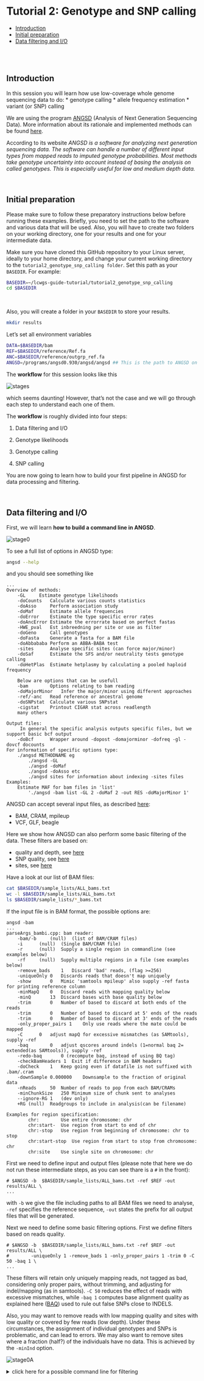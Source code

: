 Tutorial 2: Genotype and SNP calling
================

  - [Introduction](#introduction)
  - [Initial preparation](#initial-preparation)
  - [Data filtering and I/O](#data-filtering-and-io)

<br> <br>

## Introduction

In this session you will learn how use low-coverage whole genome
sequencing data to do: \* genotype calling \* allele frequency
estimation \* variant (or SNP) calling

We are using the program [ANGSD](http://popgen.dk/wiki/index.php/ANGSD)
(Analysis of Next Generation Sequencing Data). More information about
its rationale and implemented methods can be found
[here](http://www.ncbi.nlm.nih.gov/pubmed/25420514).

According to its website *ANGSD is a software for analyzing next
generation sequencing data. The software can handle a number of
different input types from mapped reads to imputed genotype
probabilities. Most methods take genotype uncertainty into account
instead of basing the analysis on called genotypes. This is especially
useful for low and medium depth data.*

<br>

## Initial preparation

Please make sure to follow these preparatory instructions below before
running these examples. Briefly, you need to set the path to the
software and various data that will be used. Also, you will have to
create two folders on your working directory, one for your results and
one for your intermediate data.

Make sure you have cloned this GitHub repository to your Linux server,
ideally to your home directory, and change your current working
directory to the `tutorial2_genotype_snp_calling folder`. Set this path
as your `BASEDIR`. For example:

``` bash
BASEDIR=~/lcwgs-guide-tutorial/tutorial2_genotype_snp_calling
cd $BASEDIR
```

<br>

Also, you will create a folder in your `BASEDIR` to store your results.

``` bash
mkdir results
```

Let’s set all environment variables

``` bash
DATA=$BASEDIR/bam
REF=$BASEDIR/reference/Ref.fa
ANC=$BASEDIR/reference/outgrp_ref.fa
ANGSD=/programs/angsd0.930/angsd/angsd ## This is the path to ANGSD on Cornell BioHPC servers. Make sure that you change this when running on a different server.
```

The **workflow** for this session looks like this

![stages](../files/stages.png)

which seems daunting\! However, that’s not the case and we will go
through each step to understand each one of them.

The **workflow** is roughly divided into four steps:

1.  Data filtering and I/O

2.  Genotype likelihoods

3.  Genotype calling

4.  SNP calling

You are now going to learn how to build your first pipeline in ANGSD for
data processing and filtering.

<br>

## Data filtering and I/O

First, we will learn **how to build a command line in ANGSD**.

![stage0](../files/stage0.png)

To see a full list of options in ANGSD type:

``` bash
angsd --help
```

and you should see something like

    ...
    Overview of methods:
        -GL     Estimate genotype likelihoods
        -doCounts   Calculate various counts statistics
        -doAsso     Perform association study
        -doMaf      Estimate allele frequencies
        -doError    Estimate the type specific error rates
        -doAncError Estimate the errorrate based on perfect fastas
        -HWE_pval   Est inbreedning per site or use as filter
        -doGeno     Call genotypes
        -doFasta    Generate a fasta for a BAM file
        -doAbbababa Perform an ABBA-BABA test
        -sites      Analyse specific sites (can force major/minor)
        -doSaf      Estimate the SFS and/or neutrality tests genotype calling
        -doHetPlas  Estimate hetplasmy by calculating a pooled haploid frequency
    
        Below are options that can be usefull
        -bam        Options relating to bam reading
        -doMajorMinor   Infer the major/minor using different approaches
        -ref/-anc   Read reference or ancestral genome
        -doSNPstat  Calculate various SNPstat
        -cigstat    Printout CIGAR stat across readlength
        many others
    
    Output files:
         In general the specific analysis outputs specific files, but we support basic bcf output
        -doBcf      Wrapper around -dopost -domajorminor -dofreq -gl -dovcf docounts
    For information of specific options type: 
        ./angsd METHODNAME eg 
            ./angsd -GL
            ./angsd -doMaf
            ./angsd -doAsso etc
            ./angsd sites for information about indexing -sites files
    Examples:
        Estimate MAF for bam files in 'list'
            './angsd -bam list -GL 2 -doMaf 2 -out RES -doMajorMinor 1'

ANGSD can accept several input files, as described
[here](http://popgen.dk/angsd/index.php/Input):

  - BAM, CRAM, mpileup
  - VCF, GLF, beagle

Here we show how ANGSD can also perform some basic filtering of the
data. These filters are based on:

  - quality and depth, see
    [here](http://www.popgen.dk/angsd/index.php/Filters)
  - SNP quality, see [here](http://popgen.dk/angsd/index.php/SnpFilters)
  - sites, see [here](http://popgen.dk/angsd/index.php/Sites)

Have a look at our list of BAM files:

``` bash
cat $BASEDIR/sample_lists/ALL_bams.txt
wc -l $BASEDIR/sample_lists/ALL_bams.txt
ls $BASEDIR/sample_lists/*_bams.txt
```

If the input file is in BAM format, the possible options are:

    angsd -bam
    ...
    parseArgs_bambi.cpp: bam reader:
        -bam/-b     (null)  (list of BAM/CRAM files)
        -i      (null)  (Single BAM/CRAM file)
        -r      (null)  Supply a single region in commandline (see examples below)
        -rf     (null)  Supply multiple regions in a file (see examples below)
        -remove_bads    1   Discard 'bad' reads, (flag >=256) 
        -uniqueOnly 0   Discards reads that doesn't map uniquely
        -show       0   Mimic 'samtools mpileup' also supply -ref fasta for printing reference column
        -minMapQ    0   Discard reads with mapping quality below
        -minQ       13  Discard bases with base quality below
        -trim       0   Number of based to discard at both ends of the reads
        -trim       0   Number of based to discard at 5' ends of the reads
        -trim       0   Number of based to discard at 3' ends of the reads
        -only_proper_pairs 1    Only use reads where the mate could be mapped
        -C      0   adjust mapQ for excessive mismatches (as SAMtools), supply -ref
        -baq        0   adjust qscores around indels (1=normal baq 2= extended(as SAMtools)), supply -ref
        -redo-baq       0 (recompute baq, instead of using BQ tag)
        -checkBamHeaders 1  Exit if difference in BAM headers
        -doCheck    1   Keep going even if datafile is not suffixed with .bam/.cram
        -downSample 0.000000    Downsample to the fraction of original data
        -nReads     50  Number of reads to pop from each BAM/CRAMs
        -minChunkSize   250 Minimum size of chunk sent to analyses
        --ignore-RG 1   (dev only)
        +RG (null)  Readgroups to include in analysis(can be filename)
    
    Examples for region specification:
            chr:        Use entire chromosome: chr
            chr:start-  Use region from start to end of chr
            chr:-stop   Use region from beginning of chromosome: chr to stop
            chr:start-stop  Use region from start to stop from chromosome: chr
            chr:site    Use single site on chromosome: chr

First we need to define input and output files (please note that here we
do not run these intermediate steps, as you can see thare is a `#` in
the front):

    # $ANGSD -b  $BASEDIR/sample_lists/ALL_bams.txt -ref $REF -out results/ALL \
    ...

with `-b` we give the file including paths to all BAM files we need to
analyse, `-ref` specifies the reference sequence, `-out` states the
prefix for all output files that will be generated.

Next we need to define some basic filtering options. First we define
filters based on reads quality.

    # $ANGSD -b  $BASEDIR/sample_lists/ALL_bams.txt -ref $REF -out results/ALL \
    #        -uniqueOnly 1 -remove_bads 1 -only_proper_pairs 1 -trim 0 -C 50 -baq 1 \
    ...

These filters will retain only uniquely mapping reads, not tagged as
bad, considering only proper pairs, without trimming, and adjusting for
indel/mapping (as in samtools). `-C 50` reduces the effect of reads with
excessive mismatches, while `-baq 1` computes base alignment quality as
explained here ([BAQ](http://samtools.sourceforge.net/mpileup.shtml))
used to rule out false SNPs close to INDELS.

Also, you may want to remove reads with low mapping quality and sites
with low quality or covered by few reads (low depth). Under these
circumstances, the assignment of individual genotypes and SNPs is
problematic, and can lead to errors. We may also want to remove sites
where a fraction (half?) of the individuals have no data. This is
achieved by the `-minInd` option.

![stage0A](../files/stage0A.png)

<details>

<summary> click here for a possible command line for filtering
</summary>

``` bash
$ANGSD -b  $BASEDIR/sample_lists/ALL_bams.txt -ref $REF -out results/ALL \
-uniqueOnly 1 -remove_bads 1 -only_proper_pairs 1 -trim 0 -C 50 -baq 1 \
-minMapQ 20 -minQ 20 -minInd 5 -setMinDepth 7 -setMaxDepth 30 -doCounts 1 \
```

which corresponds to the following scenario:

    Parameter | Meaning |
    --- | --- |
    -minInd 5 | use only sites with data from at least N individuals |
    -setMinDepth 7 | minimum total depth |
    -setMaxDepth 30 | maximum total depth |

More sophisticated filtering can be done, but this is outside the scope
of this practical.

You have learnt how to build a basic pipeline in ANGSD. Next you are
going to learn how to calculate genotype likelihoods in ANGSD.
